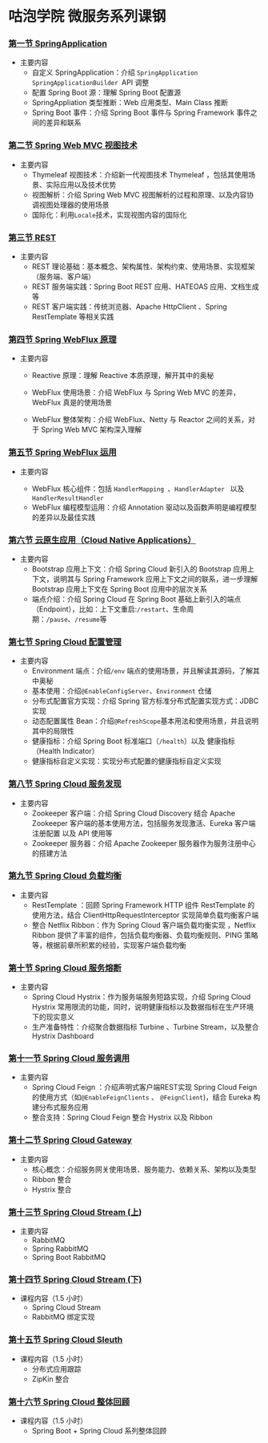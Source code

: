 # 咕泡学院 微服务系列课钢

### [第一节 SpringApplication](lesson-1)

* 主要内容
  * 自定义 SpringApplication：介绍 `SpringApplication ` `SpringApplicationBuilder `API 调整
  * 配置 Spring Boot 源：理解 Spring Boot 配置源
  * SpringAppliation 类型推断：Web 应用类型、Main Class 推断
  * Spring Boot 事件：介绍 Spring Boot 事件与 Spring Framework 事件之间的差异和联系

### [第二节 Spring Web MVC 视图技术](lesson-2)

* 主要内容
  * Thymeleaf 视图技术：介绍新一代视图技术 Thymeleaf ，包括其使用场景、实际应用以及技术优势
  * 视图解析：介绍 Spring Web MVC 视图解析的过程和原理、以及内容协调视图处理器的使用场景
  * 国际化：利用`Locale`技术，实现视图内容的国际化

### [第三节 REST](lesson-3)

* 主要内容
  * REST 理论基础：基本概念、架构属性、架构约束、使用场景、实现框架（服务端、客户端）
  * REST 服务端实践：Spring Boot REST 应用、HATEOAS 应用、文档生成等
  * REST 客户端实践：传统浏览器、Apache HttpClient 、Spring RestTemplate 等相关实践

### [第四节 Spring WebFlux 原理](lesson-4)

* 主要内容

    * Reactive 原理：理解 Reactive 本质原理，解开其中的奥秘

    * WebFlux 使用场景：介绍 WebFlux 与 Spring Web MVC 的差异，WebFlux 真是的使用场景

    * WebFlux 整体架构：介绍 WebFlux、Netty 与 Reactor 之间的关系，对于 Spring Web MVC 架构深入理解

      

### [第五节 Spring WebFlux 运用](lesson-5)

* 主要内容

  * WebFlux 核心组件：包括 `HandlerMapping `、`HandlerAdapter ` 以及 `HandlerResultHandler `
  * WebFlux 编程模型运用：介绍 Annotation 驱动以及函数声明是编程模型的差异以及最佳实践



### [第六节 云原生应用（Cloud Native Applications）](lesson-6)

- 主要内容
  - Bootstrap 应用上下文：介绍 Spring Cloud 新引入的 Bootstrap 应用上下文，说明其与 Spring Framework 应用上下文之间的联系，进一步理解 Bootstrap 应用上下文在 Spring Boot 应用中的层次关系
  - 端点介绍：介绍 Spring Cloud 在 Spring Boot 基础上新引入的端点（Endpoint），比如：上下文重启:`/restart`、生命周期：`/pause`、`/resume`等

### [第七节 Spring Cloud 配置管理](lesson-7)

- 主要内容
  - Environment 端点：介绍`/env` 端点的使用场景，并且解读其源码，了解其中奥秘
  - 基本使用：介绍`@EnableConfigServer`、`Environment` 仓储
  - 分布式配置官方实现：介绍 Spring 官方标准分布式配置实现方式：JDBC 实现
  - 动态配置属性 Bean：介绍`@RefreshScope`基本用法和使用场景，并且说明其中的局限性
  - 健康指标：介绍 Spring Boot 标准端口（`/health`）以及 健康指标（Health Indicator）
  - 健康指标自定义实现：实现分布式配置的健康指标自定义实现

### [第八节 Spring Cloud 服务发现](lesson-8)

- 主要内容
  - Zookeeper 客户端：介绍 Spring Cloud Discovery 结合 Apache Zookeeper 客户端的基本使用方法，包括服务发现激活、Eureka 客户端注册配置 以及 API 使用等
  - Zookeeper 服务器：介绍 Apache Zookeeper 服务器作为服务注册中心的搭建方法

### [第九节 Spring Cloud 负载均衡](lesson-9)

- 主要内容
  - RestTemplate ：回顾 Spring Framework HTTP 组件 RestTemplate 的使用方法，结合 ClientHttpRequestInterceptor 实现简单负载均衡客户端
  - 整合 Netflix Ribbon：作为 Spring Cloud 客户端负载均衡实现 ，Netflix Ribbon 提供了丰富的组件，包括负载均衡器、负载均衡规则、PING 策略等，根据前章所积累的经验，实现客户端负载均衡

### [第十节 Spring Cloud 服务熔断](lesson-10)

- 主要内容
  - Spring Cloud Hystrix：作为服务端服务短路实现，介绍 Spring Cloud Hystrix 常用限流的功能，同时，说明健康指标以及数据指标在生产环境下的现实意义
  - 生产准备特性：介绍聚合数据指标 Turbine 、Turbine Stream，以及整合 Hystrix Dashboard

### [第十一节 Spring Cloud 服务调用](lesson-11)

- 主要内容
  - Spring Cloud Feign ：介绍声明式客户端REST实现 Spring Cloud Feign的使用方式（如`@EnableFeignClients` 、 `@FeignClient`)，结合 Eureka 构建分布式服务应用
  - 整合支持：Spring Cloud Feign 整合 Hystrix 以及 Ribbon

### [第十二节 Spring Cloud Gateway](lesson-12)

- 主要内容
  - 核心概念：介绍服务网关使用场景、服务能力、依赖关系、架构以及类型
  - Ribbon 整合
  - Hystrix 整合



### [第十三节 Spring Cloud Stream (上)](lesson-13)

- 主要内容
  - RabbitMQ
  - Spring RabbitMQ
  - Spring Boot RabbitMQ

### [第十四节 Spring Cloud Stream (下)](lesson-14)

- 课程内容（1.5 小时）
  - Spring Cloud Stream 
  - RabbitMQ 绑定实现



### [第十五节 Spring Cloud Sleuth](lesson-15)

- 课程内容（1.5 小时）
  - 分布式应用跟踪
  - ZipKin 整合

### [第十六节 Spring Cloud 整体回顾](lesson-16)

- 课程内容（1.5 小时）
  - Spring Boot + Spring Cloud 系列整体回顾

